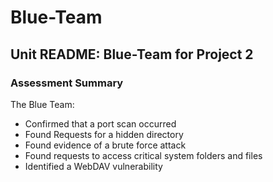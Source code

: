 # Blue-Team

## Unit README: Blue-Team for Project 2

### Assessment Summary

The Blue Team:
  - Confirmed that a port scan occurred
  - Found Requests for a hidden directory
  - Found evidence of a brute force attack
  - Found requests to access critical system folders and files
  - Identified a WebDAV vulnerability

